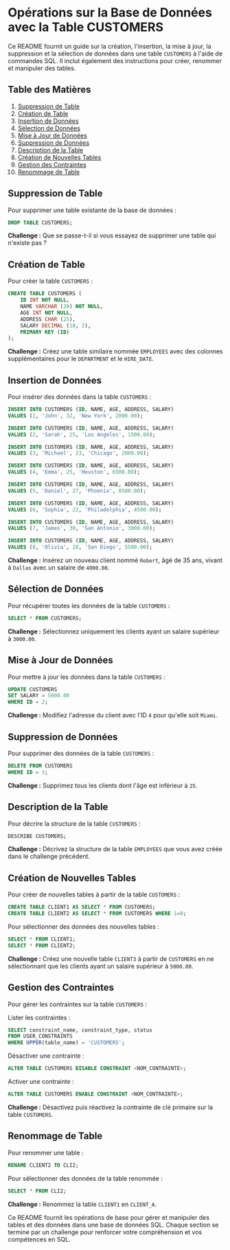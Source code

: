 # Opérations sur la Base de Données avec la Table CUSTOMERS

Ce README fournit un guide sur la création, l'insertion, la mise à jour, la suppression et la sélection de données dans une table `CUSTOMERS` à l'aide de commandes SQL. Il inclut également des instructions pour créer, renommer et manipuler des tables.

## Table des Matières

1. [Suppression de Table](#suppression-de-table)
2. [Création de Table](#création-de-table)
3. [Insertion de Données](#insertion-de-données)
4. [Sélection de Données](#sélection-de-données)
5. [Mise à Jour de Données](#mise-à-jour-de-données)
6. [Suppression de Données](#suppression-de-données)
7. [Description de la Table](#description-de-la-table)
8. [Création de Nouvelles Tables](#création-de-nouvelles-tables)
9. [Gestion des Contraintes](#gestion-des-contraintes)
10. [Renommage de Table](#renommage-de-table)

## Suppression de Table

Pour supprimer une table existante de la base de données :

```sql
DROP TABLE CUSTOMERS;
```

**Challenge :** Que se passe-t-il si vous essayez de supprimer une table qui n'existe pas ?

## Création de Table

Pour créer la table `CUSTOMERS` :

```sql
CREATE TABLE CUSTOMERS (
    ID INT NOT NULL,
    NAME VARCHAR (20) NOT NULL,
    AGE INT NOT NULL,
    ADDRESS CHAR (25),
    SALARY DECIMAL (18, 2),
    PRIMARY KEY (ID)
);
```

**Challenge :** Créez une table similaire nommée `EMPLOYEES` avec des colonnes supplémentaires pour le `DEPARTMENT` et le `HIRE_DATE`.

## Insertion de Données

Pour insérer des données dans la table `CUSTOMERS` :

```sql
INSERT INTO CUSTOMERS (ID, NAME, AGE, ADDRESS, SALARY)
VALUES (1, 'John', 32, 'New York', 2000.00);

INSERT INTO CUSTOMERS (ID, NAME, AGE, ADDRESS, SALARY)
VALUES (2, 'Sarah', 25, 'Los Angeles', 1500.00);

INSERT INTO CUSTOMERS (ID, NAME, AGE, ADDRESS, SALARY)
VALUES (3, 'Michael', 23, 'Chicago', 2000.00);

INSERT INTO CUSTOMERS (ID, NAME, AGE, ADDRESS, SALARY)
VALUES (4, 'Emma', 25, 'Houston', 6500.00);

INSERT INTO CUSTOMERS (ID, NAME, AGE, ADDRESS, SALARY)
VALUES (5, 'Daniel', 27, 'Phoenix', 8500.00);

INSERT INTO CUSTOMERS (ID, NAME, AGE, ADDRESS, SALARY)
VALUES (6, 'Sophia', 22, 'Philadelphia', 4500.00);

INSERT INTO CUSTOMERS (ID, NAME, AGE, ADDRESS, SALARY)
VALUES (7, 'James', 30, 'San Antonio', 3000.00);

INSERT INTO CUSTOMERS (ID, NAME, AGE, ADDRESS, SALARY)
VALUES (8, 'Olivia', 28, 'San Diego', 5500.00);
```

**Challenge :** Insérez un nouveau client nommé `Robert`, âgé de 35 ans, vivant à `Dallas` avec un salaire de `4000.00`.

## Sélection de Données

Pour récupérer toutes les données de la table `CUSTOMERS` :

```sql
SELECT * FROM CUSTOMERS;
```

**Challenge :** Sélectionnez uniquement les clients ayant un salaire supérieur à `3000.00`.

## Mise à Jour de Données

Pour mettre à jour les données dans la table `CUSTOMERS` :

```sql
UPDATE CUSTOMERS
SET SALARY = 5000.00
WHERE ID = 2;
```

**Challenge :** Modifiez l'adresse du client avec l'ID `4` pour qu'elle soit `Miami`.

## Suppression de Données

Pour supprimer des données de la table `CUSTOMERS` :

```sql
DELETE FROM CUSTOMERS
WHERE ID = 3;
```

**Challenge :** Supprimez tous les clients dont l'âge est inférieur à `25`.

## Description de la Table

Pour décrire la structure de la table `CUSTOMERS` :

```sql
DESCRIBE CUSTOMERS;
```

**Challenge :** Décrivez la structure de la table `EMPLOYEES` que vous avez créée dans le challenge précédent.

## Création de Nouvelles Tables

Pour créer de nouvelles tables à partir de la table `CUSTOMERS` :

```sql
CREATE TABLE CLIENT1 AS SELECT * FROM CUSTOMERS;
CREATE TABLE CLIENT2 AS SELECT * FROM CUSTOMERS WHERE 1=0;
```

Pour sélectionner des données des nouvelles tables :

```sql
SELECT * FROM CLIENT1;
SELECT * FROM CLIENT2;
```

**Challenge :** Créez une nouvelle table `CLIENT3` à partir de `CUSTOMERS` en ne sélectionnant que les clients ayant un salaire supérieur à `5000.00`.

## Gestion des Contraintes

Pour gérer les contraintes sur la table `CUSTOMERS` :

Lister les contraintes :
```sql
SELECT constraint_name, constraint_type, status 
FROM USER_CONSTRAINTS 
WHERE UPPER(table_name) = 'CUSTOMERS';
```

Désactiver une contrainte :
```sql
ALTER TABLE CUSTOMERS DISABLE CONSTRAINT <NOM_CONTRAINTE>;
```

Activer une contrainte :
```sql
ALTER TABLE CUSTOMERS ENABLE CONSTRAINT <NOM_CONTRAINTE>;
```

**Challenge :** Désactivez puis réactivez la contrainte de clé primaire sur la table `CUSTOMERS`.

## Renommage de Table

Pour renommer une table :

```sql
RENAME CLIENT2 TO CLI2;
```

Pour sélectionner des données de la table renommée :

```sql
SELECT * FROM CLI2;
```

**Challenge :** Renommez la table `CLIENT1` en `CLIENT_A`.

Ce README fournit les opérations de base pour gérer et manipuler des tables et des données dans une base de données SQL. Chaque section se termine par un challenge pour renforcer votre compréhension et vos compétences en SQL.
